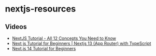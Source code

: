# nextjs-resources

## Videos

- [NextJS Tutorial - All 12 Concepts You Need to Know](https://www.youtube.com/watch?v=vwSlYG7hFk0)
- [Next js Tutorial for Beginners | Nextjs 13 (App Router) with TypeScript](https://www.youtube.com/watch?v=ZVnjOPwW4ZA)
- [Next.js 14 Tutorial for Beginners](https://www.youtube.com/watch?v=YkdoNnmuQNU)
